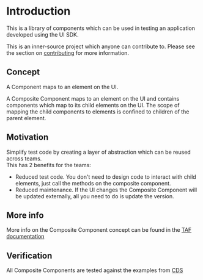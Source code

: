 # Introduction

This is a library of components which can be used in testing an application developed using the UI SDK.

This is an inner-source project which anyone can contribute to. Please see the section on 
[contributing](contributing.html) for more information.

## Concept

A Component maps to an element on the UI.

A Composite Component maps to an element on the UI and contains components which map to its child elements on the UI.
The scope of mapping the child components to elements is confined to children of the parent element.

## Motivation

Simplify test code by creating a layer of abstraction which can be reused across teams.   
This has 2 benefits for the teams:

- Reduced test code. You don\'t need to design code to interact with child elements, just call the methods on the 
composite component.
- Reduced maintenance. If the UI changes the Composite Component will be updated externally, all you need to do is 
update the version.

## More info

More info on the Composite Component concept can be found in the 
[TAF documentation](http://taf.lmera.ericsson.se/taflanding/userdocs/Latest/index.html#_taf_ui_sdk)

## Verification

All Composite Components are tested against the examples from [CDS](https://cds.ericsson.se/#portal/presentation)


